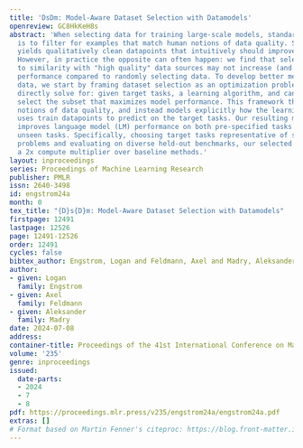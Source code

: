 ```yaml
---
title: 'DsDm: Model-Aware Dataset Selection with Datamodels'
openreview: GC8HkKeH8s
abstract: 'When selecting data for training large-scale models, standard practice
  is to filter for examples that match human notions of data quality. Such filtering
  yields qualitatively clean datapoints that intuitively should improve model behavior.
  However, in practice the opposite can often happen: we find that selecting according
  to similarity with "high quality" data sources may not increase (and can even hurt)
  performance compared to randomly selecting data. To develop better methods for selecting
  data, we start by framing dataset selection as an optimization problem that we can
  directly solve for: given target tasks, a learning algorithm, and candidate data,
  select the subset that maximizes model performance. This framework thus avoids handpicked
  notions of data quality, and instead models explicitly how the learning process
  uses train datapoints to predict on the target tasks. Our resulting method greatly
  improves language model (LM) performance on both pre-specified tasks and previously
  unseen tasks. Specifically, choosing target tasks representative of standard LM
  problems and evaluating on diverse held-out benchmarks, our selected datasets provide
  a 2x compute multiplier over baseline methods.'
layout: inproceedings
series: Proceedings of Machine Learning Research
publisher: PMLR
issn: 2640-3498
id: engstrom24a
month: 0
tex_title: "{D}s{D}m: Model-Aware Dataset Selection with Datamodels"
firstpage: 12491
lastpage: 12526
page: 12491-12526
order: 12491
cycles: false
bibtex_author: Engstrom, Logan and Feldmann, Axel and Madry, Aleksander
author:
- given: Logan
  family: Engstrom
- given: Axel
  family: Feldmann
- given: Aleksander
  family: Madry
date: 2024-07-08
address:
container-title: Proceedings of the 41st International Conference on Machine Learning
volume: '235'
genre: inproceedings
issued:
  date-parts:
  - 2024
  - 7
  - 8
pdf: https://proceedings.mlr.press/v235/engstrom24a/engstrom24a.pdf
extras: []
# Format based on Martin Fenner's citeproc: https://blog.front-matter.io/posts/citeproc-yaml-for-bibliographies/
---
```

